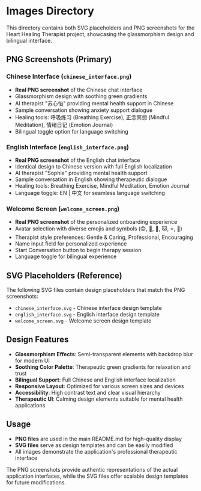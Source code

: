 # Images Directory

This directory contains both SVG placeholders and PNG screenshots for the Heart Healing Therapist project, showcasing the glassmorphism design and bilingual interface.

## PNG Screenshots (Primary)

### Chinese Interface (`chinese_interface.png`)
- **Real PNG screenshot** of the Chinese chat interface
- Glassmorphism design with soothing green gradients
- AI therapist "苏心怡" providing mental health support in Chinese
- Sample conversation showing anxiety support dialogue
- Healing tools: 呼吸练习 (Breathing Exercise), 正念冥想 (Mindful Meditation), 情绪日记 (Emotion Journal)
- Bilingual toggle option for language switching

### English Interface (`english_interface.png`)
- **Real PNG screenshot** of the English chat interface
- Identical design to Chinese version with full English localization
- AI therapist "Sophie" providing mental health support
- Sample conversation in English showing therapeutic dialogue
- Healing tools: Breathing Exercise, Mindful Meditation, Emotion Journal
- Language toggle: EN | 中文 for seamless language switching

### Welcome Screen (`welcome_screen.png`)
- **Real PNG screenshot** of the personalized onboarding experience
- Avatar selection with diverse emojis and symbols (😊, 🧑, 👩, 🐱, ⭐, 🌸)
- Therapist style preferences: Gentle & Caring, Professional, Encouraging
- Name input field for personalized experience
- Start Conversation button to begin therapy session
- Language toggle for bilingual experience

## SVG Placeholders (Reference)

The following SVG files contain design placeholders that match the PNG screenshots:

- `chinese_interface.svg` - Chinese interface design template
- `english_interface.svg` - English interface design template
- `welcome_screen.svg` - Welcome screen design template

## Design Features
- **Glassmorphism Effects**: Semi-transparent elements with backdrop blur for modern UI
- **Soothing Color Palette**: Therapeutic green gradients for relaxation and trust
- **Bilingual Support**: Full Chinese and English interface localization
- **Responsive Layout**: Optimized for various screen sizes and devices
- **Accessibility**: High contrast text and clear visual hierarchy
- **Therapeutic UI**: Calming design elements suitable for mental health applications

## Usage
- **PNG files** are used in the main README.md for high-quality display
- **SVG files** serve as design templates and can be easily modified
- All images demonstrate the application's professional therapeutic interface

The PNG screenshots provide authentic representations of the actual application interfaces, while the SVG files offer scalable design templates for future modifications.
